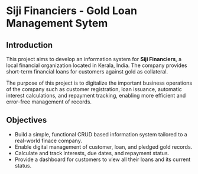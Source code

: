 # Siji Financiers - Gold Loan Management Sytem

## Introduction

This project aims to develop an information system for **Siji Financiers**, a local financial organization located in Kerala, India. The company provides short-term financial loans for customers against gold as collateral.

The purpose of this project is to digitalize the important business operations of the company such as customer registration, loan issuance, automatic interest calculations, and repayment tracking, enabling more efficient and error-free management of records.

## Objectives

-   Build a simple, functional CRUD based information system tailored to a real-world finace company.
-   Enable digital management of customer, loan, and pledged gold records.
-   Calculate and track interests, due dates, and repayment status.
-   Provide a dashboard for customers to view all their loans and its current status.
